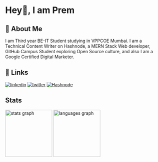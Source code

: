 <h1>Hey👋, I am Prem </h1>


## 🚀 About Me
I am Third year BE-IT Student studying in VPPCOE Mumbai. I am a Technical Content Writer on Hashnode, a MERN Stack Web developer, GitHub Campus Student exploring Open Source culture, and also I am a Google Certified Digital Marketer.


## 🔗 Links
[![linkedin](https://img.shields.io/badge/linkedin-0A66C2?style=for-the-badge&logo=linkedin&logoColor=white)](https://www.linkedin.com/in/prem-shinde-781524226/)
[![twitter](https://img.shields.io/badge/twitter-1DA1F2?style=for-the-badge&logo=twitter&logoColor=white)](https://twitter.com/Prem_twt)
[![Hashnode](https://img.shields.io/badge/Hashnode-2962FF?style=for-the-badge&logo=hashnode&logoColor=white)](https://hashnode.com/@shindeprem)

## Stats
<div align="left">
  <img src="https://github-readme-stats.vercel.app/api?username=shindeprem&hide_title=false&hide_title=false&hide_rank=false&show_icons=true&include_all_commits=true&count_private=true&theme=merko" height="150"       alt="stats graph" />
  <img src="https://github-readme-stats.vercel.app/api/top-langs?username=shindeprem&locale=en&hide_title=false&layout=compact&card_width=320&langs_count=5&theme=dracula&hide_border=false&order=2"  height="150"       alt="languages graph" />
</div>
